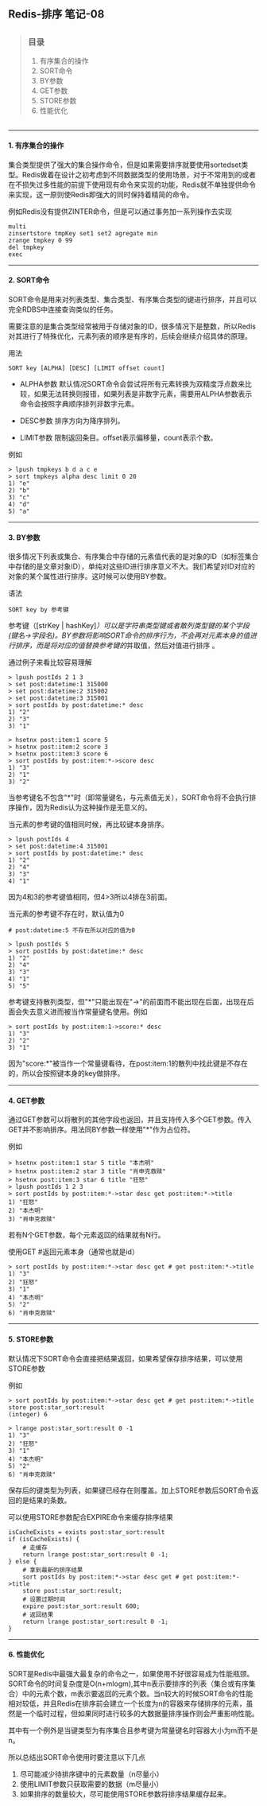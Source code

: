 ## Redis-排序 笔记-08

> ##
> ### 目录
> 1. 有序集合的操作
> 2. SORT命令
> 3. BY参数
> 4. GET参数
> 5. STORE参数
> 6. 性能优化
> ##

---

#### 1. 有序集合的操作

集合类型提供了强大的集合操作命令，但是如果需要排序就要使用sortedset类型。Redis做着在设计之初考虑到不同数据类型的使用场景，对于不常用到的或者在不损失过多性能的前提下使用现有命令来实现的功能，Redis就不单独提供命令来实现，这一原则使Redis即强大的同时保持着精简的命令。

例如Redis没有提供ZINTER命令，但是可以通过事务加一系列操作去实现
```
multi
zinsertstore tmpKey set1 set2 agregate min
zrange tmpkey 0 99
del tmpkey
exec
```

---

#### 2. SORT命令

SORT命令是用来对列表类型、集合类型、有序集合类型的键进行排序，并且可以完全RDBS中连接查询类似的任务。

需要注意的是集合类型经常被用于存储对象的ID，很多情况下是整数，所以Redis对其进行了特殊优化，元素列表的顺序是有序的，后续会继续介绍具体的原理。

用法
```
SORT key [ALPHA] [DESC] [LIMIT offset count]
```

+   ALPHA参数
    默认情况SORT命令会尝试将所有元素转换为双精度浮点数来比较，如果无法转换则报错，如果列表是非数字元素，需要用ALPHA参数表示命令会按照字典顺序排列非数字元素。
    >
+   DESC参数
    排序方向为降序排列。
    >
+   LIMIT参数
    限制返回条目。offset表示偏移量，count表示个数。
    
例如
```
> lpush tmpkeys b d a c e
> sort tmpkeys alpha desc limit 0 20
1) "e"
2) "b"
3) "c"
4) "d"
5) "a"
```

---

#### 3. BY参数

很多情况下列表或集合、有序集合中存储的元素值代表的是对象的ID（如标签集合中存储的是文章对象ID），单纯对这些ID进行排序意义不大。我们希望对ID对应的对象的某个属性进行排序。这时候可以使用BY参数。

语法
```
SORT key by 参考键
```
参考键（[strKey | hashKey]*）可以是字符串类型键或者散列类型键的某个字段(键名->字段名)。BY参数将影响SORT命令的排序行为，不会再对元素本身的值进行排序，而是将对应的值替换参考键的*并取值，然后对值进行排序 。

通过例子来看比较容易理解
```
> lpush postIds 2 1 3
> set post:datetime:1 315000
> set post:datetime:2 315002
> set post:datetime:3 315001
> sort postIds by post:datetime:* desc
1) "2"
2) "3"
3) "1"

> hsetnx post:item:1 score 5
> hsetnx post:item:2 score 3
> hsetnx post:item:3 score 6
> sort postIds by post:item:*->score desc
1) "3"
2) "1"
3) "2"
```

当参考键名不包含"*"时（即常量键名，与元素值无关），SORT命令将不会执行排序操作，因为Redis认为这种操作是无意义的。

当元素的参考键的值相同时候，再比较键本身排序。
```
> lpush postIds 4
> set post:datetime:4 315001 
> sort postIds by post:datetime:* desc
1) "2"
2) "4"
3) "3"
4) "1"
```
因为4和3的参考键值相同，但4>3所以4排在3前面。

当元素的参考键不存在时，默认值为0
```
# post:datetime:5 不存在所以对应的值为0

> lpush postIds 5
> sort postIds by post:datetime:* desc
1) "2"
2) "4"
3) "3"
4) "1"
5) "5"
```

参考键支持散列类型，但"*"只能出现在"->"的前面而不能出现在后面，出现在后面会失去意义进而被当作常量键名使用。例如
```
> sort postIds by post:item:1->score:* desc
1) "3"
2) "2"
3) "1"
```
因为"score:*"被当作一个常量键看待，在post:item:1的散列中找此键是不存在的，所以会按照键本身的key做排序。

---

#### 4. GET参数

通过GET参数可以将散列的其他字段也返回，并且支持传入多个GET参数。传入GET并不影响排序。用法同BY参数一样使用"*"作为占位符。

例如
```
> hsetnx post:item:1 star 5 title "本杰明"
> hsetnx post:item:2 star 3 title "肖申克救赎"
> hsetnx post:item:3 star 6 title "狂怒"
> lpush postIds 1 2 3
> sort postIds by post:item:*->star desc get post:item:*->title
1) "狂怒"
2) "本杰明"
3) "肖申克救赎"
```

若有N个GET参数，每个元素返回的结果就有N行。

使用GET #返回元素本身（通常也就是id）
```
> sort postIds by post:item:*->star desc get # get post:item:*->title
1) "3"
2) "狂怒"
3) "1"
4) "本杰明"
5) "2"
6) "肖申克救赎"
```

---

#### 5. STORE参数

默认情况下SORT命令会直接把结果返回，如果希望保存排序结果，可以使用STORE参数

例如
```
> sort postIds by post:item:*->star desc get # get post:item:*->title 
store post:star_sort:result
(integer) 6

> lrange post:star_sort:result 0 -1
1) "3"
2) "狂怒"
3) "1"
4) "本杰明"
5) "2"
6) "肖申克救赎"
```
保存后的键类型为列表，如果键已经存在则覆盖。加上STORE参数后SORT命令返回的是结果的条数。

可以使用STORE参数配合EXPIRE命令来缓存排序结果
```
isCacheExists = exists post:star_sort:result
if (isCacheExists) {
    # 走缓存
    return lrange post:star_sort:result 0 -1;
} else {
    # 拿到最新的排序结果
    sort postIds by post:item:*->star desc get # get post:item:*->title 
    store post:star_sort:result;
    # 设置过期时间
    expire post:star_sort:result 600;
    # 返回结果
    return lrange post:star_sort:result 0 -1;
}
```

---

#### 6. 性能优化

SORT是Redis中最强大最复杂的命令之一，如果使用不好很容易成为性能瓶颈。SORT命令的时间复杂度是O(n+mlogm),其中n表示要排序的列表（集合或有序集合）中的元素个数，m表示要返回的元素个数。当n较大的时候SORT命令的性能相对较低，并且Redis在排序前会建立一个长度为n的容器来存储排序的元素，虽然是一个临时过程，但如果同时进行较多的大数据量排序操作则会严重影响性能。

其中有一个例外是当键类型为有序集合且参考键为常量键名时容器大小为m而不是n。

所以总结出SORT命令使用时要注意以下几点
1. 尽可能减少待排序键中的元素数量（n尽量小）
2. 使用LIMIT参数只获取需要的数据（m尽量小）
3. 如果排序的数量较大，尽可能使用STORE参数将排序结果缓存起来。